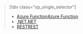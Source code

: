 > [!div class="op_single_selector"]
> * [<span data-ttu-id="078e2-101">Azure Function</span><span class="sxs-lookup"><span data-stu-id="078e2-101">Azure Function</span></span>](../articles/media-services/media-services-dotnet-how-to-use-azure-functions.md)
> * [<span data-ttu-id="078e2-102">.NET</span><span class="sxs-lookup"><span data-stu-id="078e2-102">.NET</span></span>](../articles/media-services/media-services-dotnet-how-to-use.md)
> * [<span data-ttu-id="078e2-103">REST</span><span class="sxs-lookup"><span data-stu-id="078e2-103">REST</span></span>](../articles/media-services/media-services-rest-how-to-use.md)
>  
> 

